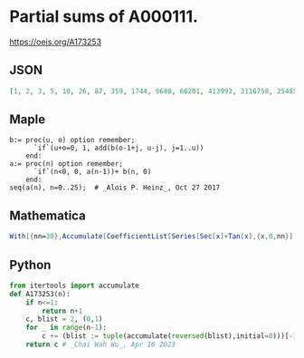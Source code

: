 # Partial sums of A000111\.
https://oeis.org/A173253
## JSON
```JSON
[1, 2, 3, 5, 10, 26, 87, 359, 1744, 9680, 60201, 413993, 3116758, 25485014, 224845995, 2128603307, 21520115452, 231385458428, 2636265133869, 31725150246701, 402096338484226, 5353594391608322, 74702468784746223, 1090126355291598575, 16604660518848685480]
```
## Maple
```Maple
b:= proc(u, o) option remember;
      `if`(u+o=0, 1, add(b(o-1+j, u-j), j=1..u))
    end:
a:= proc(n) option remember;
      `if`(n<0, 0, a(n-1))+ b(n, 0)
    end:
seq(a(n), n=0..25);  # _Alois P. Heinz_, Oct 27 2017
```
## Mathematica
```Mathematica
With[{nn=30},Accumulate[CoefficientList[Series[Sec[x]+Tan[x],{x,0,nn}],x] Range[0,nn]!]] (* _Harvey P. Dale_, Feb 26 2012 *)
```
## Python
```Python
from itertools import accumulate
def A173253(n):
    if n<=1:
        return n+1
    c, blist = 2, (0,1)
    for _ in range(n-1):
        c += (blist := tuple(accumulate(reversed(blist),initial=0)))[-1]
    return c # _Chai Wah Wu_, Apr 16 2023
```
